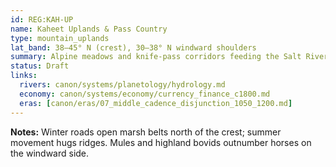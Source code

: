 ```yaml
---
id: REG:KAH-UP
name: Kaheet Uplands & Pass Country
type: mountain_uplands
lat_band: 38–45° N (crest), 30–38° N windward shoulders
summary: Alpine meadows and knife-pass corridors feeding the Salt River; transhumant herders and toll houses on switchbacks.
status: Draft
links:
  rivers: canon/systems/planetology/hydrology.md
  economy: canon/systems/economy/currency_finance_c1800.md
  eras: [canon/eras/07_middle_cadence_disjunction_1050_1200.md]
---
```

**Notes:** Winter roads open marsh belts north of the crest; summer movement hugs ridges. Mules and highland bovids outnumber horses on the windward side.

